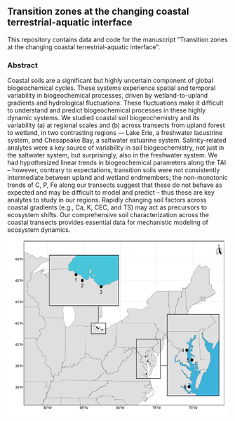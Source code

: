 ## Transition zones at the changing coastal terrestrial-aquatic interface

This repository contains data and code for the manuscript "Transition zones at the changing coastal terrestrial-aquatic interface".

### Abstract
Coastal soils are a significant but highly uncertain component of global biogeochemical cycles. These systems experience spatial and temporal variability in biogeochemical processes, driven by wetland-to-upland gradients and hydrological fluctuations. These fluctuations make it difficult to understand and predict biogeochemical processes in these highly dynamic systems. We studied coastal soil biogeochemistry and its variability (a) at regional scales and (b) across transects from upland forest to wetland, in two contrasting regions — Lake Erie, a freshwater lacustrine system, and Chesapeake Bay, a saltwater estuarine system. Salinity-related analytes were a key source of variability in soil biogeochemistry, not just in the saltwater system, but surprisingly, also in the freshwater system. We had hypothesized linear trends in biogeochemical parameters along the TAI – however, contrary to expectations, transition soils were not consistently intermediate between upland and wetland endmembers; the non-monotonic trends of C, P, Fe along our transects suggest that these do not behave as expected and may be difficult to model and predict – thus these are key analytes to study in our regions. Rapidly changing soil factors across coastal gradients (e.g., Ca, K, CEC, and TS) may act as precursors to ecosystem shifts. Our comprehensive soil characterization across the coastal transects provides essential data for mechanistic modeling of ecosystem dynamics.

<img align = "center" height = "400" src="https://github.com/COMPASS-DOE/cmps-soil_characterization/blob/main/3-reports/manuscript_figures_files/figure-gfm/map-1.png">
